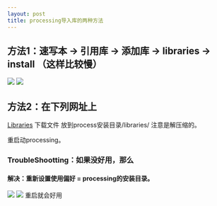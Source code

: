 ```yaml
---
layout: post
title: processing导入库的两种方法
---
```


## 方法1：速写本 → 引用库 → 添加库 → libraries → install （这样比较慢）
![](/docs/images/2020-12-22-20-18-50.png)
![](/docs/images/2020-12-22-20-21-11.png)

## 方法2：在下列网址上
[Libraries](https://www.processing.org/reference/libraries/) 下载文件
放到process安装目录/libraries/
注意是解压缩的。

重启动processing。
### TroubleShootting：如果没好用，那么
#### 解决：重新设置使用偏好 = processing的安装目录。
![](/docs/images/2020-12-22-20-23-19.png)
![](/docs/images/2020-12-22-20-23-29.png)
重启就会好用
